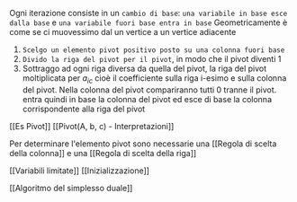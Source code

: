 Ogni iterazione consiste in un `cambio di base`: `una variabile in base esce dalla base` e `una variabile fuori base entra in base` 
Geometricamente è come se ci muovessimo dal un vertice a un vertice adiacente

1. `Scelgo un elemento pivot positivo posto su una colonna fuori base`
2. `Divido la riga del pivot per il pivot`, in modo che il pivot diventi 1
3. Sottraggo ad ogni riga diversa da quella del pivot, la riga del pivot moltiplicata per $a_{ic}$ cioè il coefficiente sulla riga i-esimo e sulla colonna del pivot. Nella colonna del pivot compariranno tutti 0 tranne il pivot. entra quindi in base la colonna del pivot ed esce di base la colonna corrispondente alla riga del pivot

[[Es Pivot]]
[[Pivot(A, b, c) - Interpretazioni]]

Per determinare l'elemento pivot sono necessarie una [[Regola di scelta della colonna]] e una [[Regola di scelta della riga]]

[[Variabili limitate]]
[[Inizializzazione]]

[[Algoritmo del simplesso duale]]